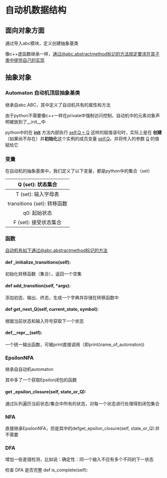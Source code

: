 # 自动机数据结构

## 面向对象方面

通过导入abc模块，定义创建抽象基类

像c++虚函数继承一样，通过@abc.abstractmethod标记的方法规定要求在其子类中提供自己的实现

## 抽象对象

### Automaton 自动机顶层抽象基类

继承自abc.ABC，其中定义了自动机共有的属性和方法

由于python不需要像c++一样在private中强制访问控制，自动机中的元素对象声明被放到了__init__中

python中的在 [**init**](vscode-file://vscode-app/d:/Microsoft%20VS%20Code/resources/app/out/vs/code/electron-sandbox/workbench/workbench.html) 方法内部执行 [self.Q = Q](vscode-file://vscode-app/d:/Microsoft%20VS%20Code/resources/app/out/vs/code/electron-sandbox/workbench/workbench.html) 这样的赋值语句时，实际上是在 **创建** （如果尚不存在）并**初始化**这个实例的成员变量 [self.Q](vscode-file://vscode-app/d:/Microsoft%20VS%20Code/resources/app/out/vs/code/electron-sandbox/workbench/workbench.html)，并将传入的参数 [Q](vscode-file://vscode-app/d:/Microsoft%20VS%20Code/resources/app/out/vs/code/electron-sandbox/workbench/workbench.html) 的值赋给它

### 变量

在自动机的抽象基类中，我们定义了以下变量，都是python中的集合（set）

|      Q (set): 状态集合      |
| :-------------------------: |
|     T (set): 输入字母表     |
| transitions (set): 转移函数 |
|        q0: 起始状态        |
|    F (set): 接受状态集合    |

### 函数

自动机有如下通过@abc.abstractmethod标记的方法

#### def _initialize_transitions(self):

初始化转移函数（集合），返回一个空集

#### def add_transition(self, *args):

添加初态、输出、终态，生成一个字典并存储在转移函数中

#### def get_next_Q(self, current_state, symbol):

根据当前状态和输入符号获取下一个状态

#### def__repr__(self):

一个统一输出函数，可被print直接调用（即print(name_of_automaton))


### EpsilonNFA 

继承自自动机automaton

其中多了一个获取Epsilon闭包的函数

#### get _epsilon_closure(self, state_or_Q):

通过队列遍历当前状态/集合中所有的状态，对每一个状态进行处理得到闭包集合


### NFA

直接继承EpsilonNFA，但是其中的defget_epsilon_closure(self, state_or_Q):并不需要


### DFA

增加一些差错检测，比如说：确定性：同一个输入不应有多个不同的下一状态

检查 DFA 是否完整 def is_complete(self):
